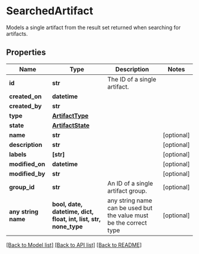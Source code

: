 # SearchedArtifact

Models a single artifact from the result set returned when searching for artifacts.

## Properties
Name | Type | Description | Notes
------------ | ------------- | ------------- | -------------
**id** | **str** | The ID of a single artifact. | 
**created_on** | **datetime** |  | 
**created_by** | **str** |  | 
**type** | [**ArtifactType**](ArtifactType.md) |  | 
**state** | [**ArtifactState**](ArtifactState.md) |  | 
**name** | **str** |  | [optional] 
**description** | **str** |  | [optional] 
**labels** | **[str]** |  | [optional] 
**modified_on** | **datetime** |  | [optional] 
**modified_by** | **str** |  | [optional] 
**group_id** | **str** | An ID of a single artifact group. | [optional] 
**any string name** | **bool, date, datetime, dict, float, int, list, str, none_type** | any string name can be used but the value must be the correct type | [optional]

[[Back to Model list]](../README.md#documentation-for-models) [[Back to API list]](../README.md#documentation-for-api-endpoints) [[Back to README]](../README.md)



